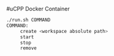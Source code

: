 #uCPP Docker Container
```bash
./run.sh COMMAND
COMMAND:
	 create <workspace absolute path>
	 start
	 stop
	 remove
```
